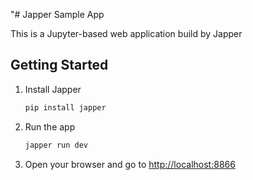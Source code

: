 
"# Japper Sample App

This is a Jupyter-based web application build by Japper

## Getting Started

1. Install Japper
    
    ```bash
    pip install japper
    ```
    
2. Run the app
    
    ```bash
    japper run dev
    ```
        
3. Open your browser and go to [http://localhost:8866](http://localhost:8866)



